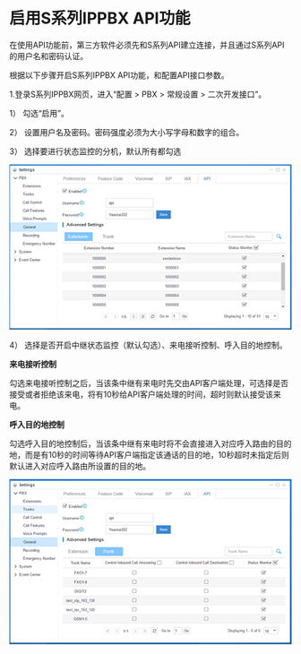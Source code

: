 # 启用S系列IPPBX API功能

在使用API功能前，第三方软件必须先和S系列API建立连接，并且通过S系列API的用户名和密码认证。

根据以下步骤开启S系列IPPBX API功能，和配置API接口参数。

1.登录S系列IPPBX网页，进入“配置 &gt; PBX &gt; 常规设置 &gt; 二次开发接口”。

1）    勾选“启用”。

2）    设置用户名及密码。密码强度必须为大小写字母和数字的组合。

3）    选择要进行状态监控的分机，默认所有都勾选

![](/assets/3.png)

4）    选择是否开启中继状态监控（默认勾选）、来电接听控制、呼入目的地控制。

**来电接听控制**

勾选来电接听控制之后，当该条中继有来电时先交由API客户端处理，可选择是否接受或者拒绝该来电，将有10秒给API客户端处理的时间，超时则默认接受该来电。

**呼入目的地控制**

勾选呼入目的地控制后，当该条中继有来电时将不会直接进入对应呼入路由的目的地，而是有10秒的时间等待API客户端指定该通话的目的地，10秒超时未指定后则默认进入对应呼入路由所设置的目的地。

![](/assets/4.png)

